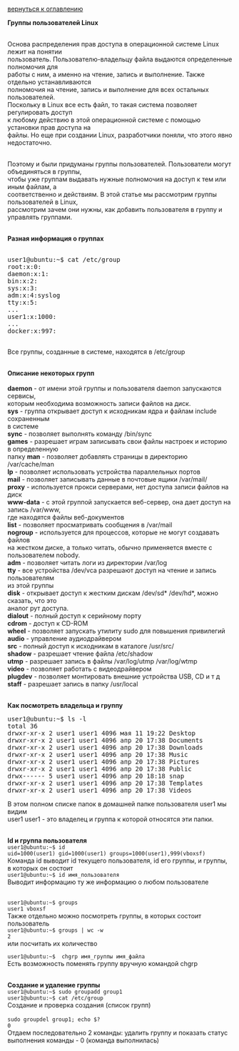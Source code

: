 <a href="/README.md">вернуться к оглавлению</a>

<b>Группы пользователей Linux</b> <br><br>

Основа распределения прав доступа в операционной системе Linux лежит на понятии <br> 
пользователь. Пользователю-владельцу файла выдаются определенные полномочия для <br> 
работы с ним, а именно на чтение, запись и выполнение. Также отдельно устанавливаются <br> 
полномочия на чтение, запись и выполнение для всех остальных пользователей. <br> 
Поскольку в Linux все есть файл, то такая система позволяет регулировать доступ <br> 
к любому действию в этой операционной системе с помощью установки прав доступа на <br>
файлы. Но еще при создании Linux, разработчики поняли, что этого явно недостаточно. <br><br>

Поэтому и были придуманы группы пользователей. Пользователи могут объединяться в группы, <br> 
чтобы уже группам выдавать нужные полномочия на доступ к тем или иным файлам, а <br> 
соответственно и действиям. В этой статье мы рассмотрим группы пользователей в Linux, <br> 
рассмотрим зачем они нужны, как добавить пользователя в группу и управлять группами.<br><br>

<b>Разная информация о группах</b> <br><br>

<pre>
user1@ubuntu:~$ cat /etc/group
root:x:0:
daemon:x:1:
bin:x:2:
sys:x:3:
adm:x:4:syslog
tty:x:5:
...
user1:x:1000:
...
docker:x:997:

</pre>
Все группы, созданные в системе, находятся в /etc/group<br><br>

<b>Описание некоторых групп</b> <br><br>
**daemon** - от имени этой группы и пользователя daemon запускаются сервисы, <br> 
которым необходима возможность записи файлов на диск.<br>
**sys** - группа открывает доступ к исходникам ядра и файлам include сохраненным <br> 
в системе <br>
**sync** - позволяет выполнять команду /bin/sync <br>
**games** - разрешает играм записывать свои файлы настроек и историю в определенную <br> 
папку
**man** - позволяет добавлять страницы в директорию /var/cache/man <br>
**lp** - позволяет использовать устройства параллельных портов <br>
**mail** - позволяет записывать данные в почтовые ящики /var/mail/ <br>
**proxy** - используется прокси серверами, нет доступа записи файлов на диск <br>
**www-data** - с этой группой запускается веб-сервер, она дает доступ на запись /var/www, <br> 
где находятся файлы веб-документов <br> 
**list** - позволяет просматривать сообщения в /var/mail <br>
**nogroup** - используется для процессов, которые не могут создавать файлов <br> 
на жестком диске, а только читать, обычно применяется вместе с пользователем nobody. <br>
**adm** - позволяет читать логи из директории /var/log <br>
**tty** - все устройства /dev/vca разрешают доступ на чтение и запись пользователям <br> 
из этой группы <br>
**disk** - открывает доступ к жестким дискам /dev/sd* /dev/hd*, можно сказать, что это <br> 
аналог рут доступа. <br>
**dialout** - полный доступ к серийному порту <br>
**cdrom** - доступ к CD-ROM <br>
**wheel** - позволяет запускать утилиту sudo для повышения привилегий <br>
**audio** - управление аудиодрайвером <br>
**src** - полный доступ к исходникам в каталоге /usr/src/ <br>
**shadow** - разрешает чтение файла /etc/shadow <br>
**utmp** - разрешает запись в файлы /var/log/utmp /var/log/wtmp <br>
**video** - позволяет работать с видеодрайвером <br>
**plugdev** - позволяет монтировать внешние устройства USB, CD и т д <br>
**staff** - разрешает запись в папку /usr/local <br><br>


<b>Как посмотреть владельца и группу</b> <br>
<pre>
user1@ubuntu:~$ ls -l
total 36
drwxr-xr-x 2 user1 user1 4096 мая 11 19:22 Desktop
drwxr-xr-x 2 user1 user1 4096 апр 20 17:38 Documents
drwxr-xr-x 2 user1 user1 4096 апр 20 17:38 Downloads
drwxr-xr-x 2 user1 user1 4096 апр 20 17:38 Music
drwxr-xr-x 2 user1 user1 4096 апр 20 17:38 Pictures
drwxr-xr-x 2 user1 user1 4096 апр 20 17:38 Public
drwx------ 5 user1 user1 4096 апр 20 18:18 snap
drwxr-xr-x 2 user1 user1 4096 апр 20 17:38 Templates
drwxr-xr-x 2 user1 user1 4096 апр 20 17:38 Videos
</pre>
В этом полном списке папок в домашней папке пользователя user1 мы видим <br>
user1 user1 - это владелец и группа к которой относятся эти папки. <br><br>

<b>Id и группа пользователя</b> <br>
`user1@ubuntu:~$ id` <br>
`uid=1000(user1) gid=1000(user1) groups=1000(user1),999(vboxsf)`<br>
Команда id выводит id текущего пользователя, id его группы, и группы, в которых он состоит<br>
`user1@ubuntu:~$ id имя_пользователя` <br>
Выводит информацию ту же информацию о любом пользователе <br><br>

`user1@ubuntu:~$ groups`<br>
`user1 vboxsf`<br>
Также отдельно можно посмотреть группы, в которых состоит пользователь<br>
`user1@ubuntu:~$ groups | wc -w` <br>
`2` <br>
или посчитать их количество <br>

`user1@ubuntu:~$  chgrp имя_группы имя_файла`<br>
Есть возможность поменять группу вручную командой chgrp <br><br>

<b>Создание и удаление группы </b> <br>
`user1@ubuntu:~$ sudo groupadd group1`<br>
`user1@ubuntu:~$ cat /etc/group` <br>
Создание и проверка создания (список групп) <br><br>
`sudo groupdel group1; echo $?` <br>
`0`<br>
Отдаем последовательно 2 команды: удалить группу и показать статус <br>
выполнения команды - 0 (команда выполнилась)

